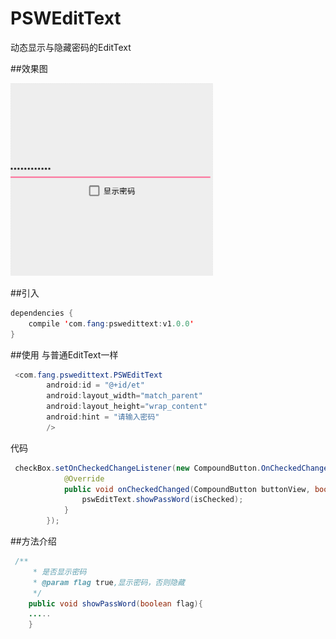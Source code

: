 # PSWEditText
动态显示与隐藏密码的EditText

##效果图

![img](https://github.com/SmallLee/PSWEditText/blob/master/GIF2.gif)


##引入
```Java
dependencies {
    compile 'com.fang:pswedittext:v1.0.0'
}
```

##使用
与普通EditText一样

```Java
 <com.fang.pswedittext.PSWEditText
        android:id = "@+id/et"
        android:layout_width="match_parent"
        android:layout_height="wrap_content"
        android:hint = "请输入密码"
        />
```
代码

```Java
 checkBox.setOnCheckedChangeListener(new CompoundButton.OnCheckedChangeListener() {
            @Override
            public void onCheckedChanged(CompoundButton buttonView, boolean isChecked) {
                pswEditText.showPassWord(isChecked);
            }
        });
```

##方法介绍

```Java
 /**
     * 是否显示密码
     * @param flag true,显示密码，否则隐藏
     */
    public void showPassWord(boolean flag){
    .....
    }
```

